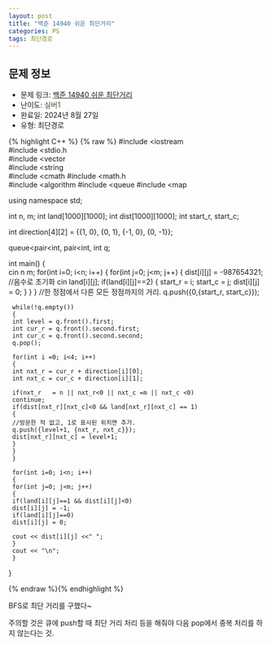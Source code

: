 ```yaml
---
layout: post
title: "백준 14940 쉬운 최단거리"
categories: PS
tags: 최단경로
---
```


## 문제 정보
- 문제 링크: [백준 14940 쉬운 최단거리](https://www.acmicpc.net/problem/14940)
- 난이도: <span style="color:#544831">실버1</span>
- 완료일: 2024년 8월 27일
- 유형: 최단경로

{% highlight C++ %} {% raw %}
#include <iostream	
#include <stdio.h	
#include <vector	
#include <string	
#include <cmath	
#include <math.h	
#include <algorithm	
#include <queue	
#include <map	

using namespace std;

int n, m;
int land[1000][1000];
int dist[1000][1000];
int start_r, start_c;

int direction[4][2] = {{1, 0}, {0, 1}, {-1, 0}, {0, -1}};

queue<pair<int, pair<int, int			 q;

int main()
{   
	 cin 		 n 		 m;
	 for(int i=0; i<n; i++)
	 {
	 for(int j=0; j<m; j++)
	 {
	 dist[i][j] = -987654321; //음수로 초기화
	 cin 		 land[i][j];
	 if(land[i][j]==2)
	 {
	 start_r = i;
	 start_c = j;
	 dist[i][j] = 0;
	 }
	 }
	 }
	 //한 정점에서 다른 모든 정점까지의 거리.
	 q.push({0,{start_r, start_c}});
	 
	 while(!q.empty())
	 {
	 int level = q.front().first;
	 int cur_r = q.front().second.first;
	 int cur_c = q.front().second.second;
	 q.pop();

	 for(int i =0; i<4; i++)
	 {
	 int nxt_r = cur_r + direction[i][0];
	 int nxt_c = cur_c + direction[i][1];

	 if(nxt_r 	= n || nxt_r<0 || nxt_c	=m || nxt_c <0)
	 continue;
	 if(dist[nxt_r][nxt_c]<0 && land[nxt_r][nxt_c] == 1)
	 {
	 //방문한 적 없고, 1로 표시된 위치면 추가.
	 q.push({level+1, {nxt_r, nxt_c}});
	 dist[nxt_r][nxt_c] = level+1;
	 }
	 }
	 }

	 for(int i=0; i<n; i++)
	 {
	 for(int j=0; j<m; j++)
	 {
	 if(land[i][j]==1 && dist[i][j]<0)
	 dist[i][j] = -1;
	 if(land[i][j]==0)
	 dist[i][j] = 0;

	 cout << dist[i][j] <<" ";
	 }
	 cout << "\n";
	 }
}


{% endraw %}{% endhighlight %}

BFS로 최단 거리를 구했다~

주의할 것은 큐에 push할 때 최단 거리 처리 등을 해줘야 다음 pop에서 중복 처리를 하지 않는다는 것.

